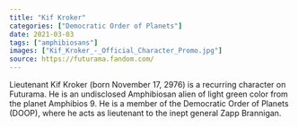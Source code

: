 ```yaml
---
title: "Kif Kroker"
categories: ["Democratic Order of Planets"]
date: 2021-03-03
tags: ["amphibiosans"]
images: ["Kif_Kroker_-_Official_Character_Promo.jpg"]
source: https://futurama.fandom.com/
---
```

Lieutenant Kif Kroker (born November 17, 2976) is a recurring character on Futurama. He is an undisclosed Amphibiosan alien of light green color from the planet Amphibios 9. He is a member of the Democratic Order of Planets (DOOP), where he acts as lieutenant to the inept general Zapp Brannigan.